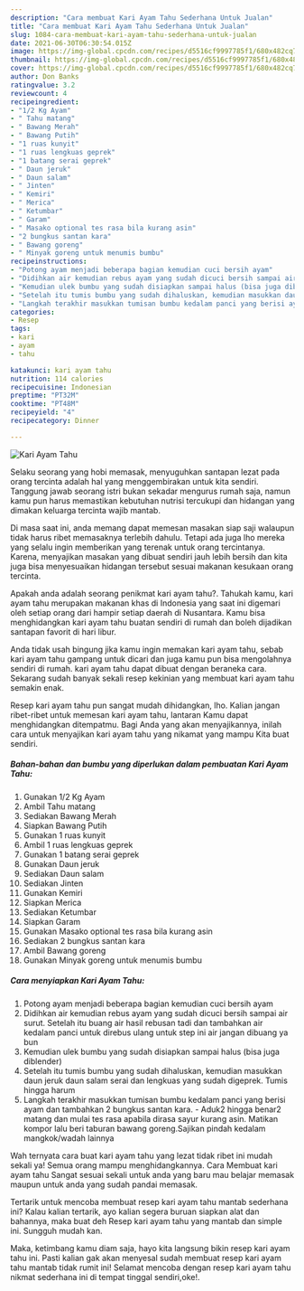 ```yaml
---
description: "Cara membuat Kari Ayam Tahu Sederhana Untuk Jualan"
title: "Cara membuat Kari Ayam Tahu Sederhana Untuk Jualan"
slug: 1084-cara-membuat-kari-ayam-tahu-sederhana-untuk-jualan
date: 2021-06-30T06:30:54.015Z
image: https://img-global.cpcdn.com/recipes/d5516cf9997785f1/680x482cq70/kari-ayam-tahu-foto-resep-utama.jpg
thumbnail: https://img-global.cpcdn.com/recipes/d5516cf9997785f1/680x482cq70/kari-ayam-tahu-foto-resep-utama.jpg
cover: https://img-global.cpcdn.com/recipes/d5516cf9997785f1/680x482cq70/kari-ayam-tahu-foto-resep-utama.jpg
author: Don Banks
ratingvalue: 3.2
reviewcount: 4
recipeingredient:
- "1/2 Kg Ayam"
- " Tahu matang"
- " Bawang Merah"
- " Bawang Putih"
- "1 ruas kunyit"
- "1 ruas lengkuas geprek"
- "1 batang serai geprek"
- " Daun jeruk"
- " Daun salam"
- " Jinten"
- " Kemiri"
- " Merica"
- " Ketumbar"
- " Garam"
- " Masako optional tes rasa bila kurang asin"
- "2 bungkus santan kara"
- " Bawang goreng"
- " Minyak goreng untuk menumis bumbu"
recipeinstructions:
- "Potong ayam menjadi beberapa bagian kemudian cuci bersih ayam"
- "Didihkan air kemudian rebus ayam yang sudah dicuci bersih sampai air surut. Setelah itu buang air hasil rebusan tadi dan tambahkan air kedalam panci untuk direbus ulang untuk step ini air jangan dibuang ya bun"
- "Kemudian ulek bumbu yang sudah disiapkan sampai halus (bisa juga diblender)"
- "Setelah itu tumis bumbu yang sudah dihaluskan, kemudian masukkan daun jeruk daun salam serai dan lengkuas yang sudah digeprek. Tumis hingga harum"
- "Langkah terakhir masukkan tumisan bumbu kedalam panci yang berisi ayam dan tambahkan 2 bungkus santan kara. Aduk2 hingga benar2 matang dan mulai tes rasa apabila dirasa sayur kurang asin. Matikan kompor lalu beri taburan bawang goreng.Sajikan pindah kedalam mangkok/wadah lainnya"
categories:
- Resep
tags:
- kari
- ayam
- tahu

katakunci: kari ayam tahu 
nutrition: 114 calories
recipecuisine: Indonesian
preptime: "PT32M"
cooktime: "PT48M"
recipeyield: "4"
recipecategory: Dinner

---
```



![Kari Ayam Tahu](https://img-global.cpcdn.com/recipes/d5516cf9997785f1/680x482cq70/kari-ayam-tahu-foto-resep-utama.jpg)

Selaku seorang yang hobi memasak, menyuguhkan santapan lezat pada orang tercinta adalah hal yang menggembirakan untuk kita sendiri. Tanggung jawab seorang istri bukan sekadar mengurus rumah saja, namun kamu pun harus memastikan kebutuhan nutrisi tercukupi dan hidangan yang dimakan keluarga tercinta wajib mantab.

Di masa  saat ini, anda memang dapat memesan masakan siap saji walaupun tidak harus ribet memasaknya terlebih dahulu. Tetapi ada juga lho mereka yang selalu ingin memberikan yang terenak untuk orang tercintanya. Karena, menyajikan masakan yang dibuat sendiri jauh lebih bersih dan kita juga bisa menyesuaikan hidangan tersebut sesuai makanan kesukaan orang tercinta. 



Apakah anda adalah seorang penikmat kari ayam tahu?. Tahukah kamu, kari ayam tahu merupakan makanan khas di Indonesia yang saat ini digemari oleh setiap orang dari hampir setiap daerah di Nusantara. Kamu bisa menghidangkan kari ayam tahu buatan sendiri di rumah dan boleh dijadikan santapan favorit di hari libur.

Anda tidak usah bingung jika kamu ingin memakan kari ayam tahu, sebab kari ayam tahu gampang untuk dicari dan juga kamu pun bisa mengolahnya sendiri di rumah. kari ayam tahu dapat dibuat dengan beraneka cara. Sekarang sudah banyak sekali resep kekinian yang membuat kari ayam tahu semakin enak.

Resep kari ayam tahu pun sangat mudah dihidangkan, lho. Kalian jangan ribet-ribet untuk memesan kari ayam tahu, lantaran Kamu dapat menghidangkan ditempatmu. Bagi Anda yang akan menyajikannya, inilah cara untuk menyajikan kari ayam tahu yang nikamat yang mampu Kita buat sendiri.

<!--inarticleads1-->

##### Bahan-bahan dan bumbu yang diperlukan dalam pembuatan Kari Ayam Tahu:

1. Gunakan 1/2 Kg Ayam
1. Ambil  Tahu matang
1. Sediakan  Bawang Merah
1. Siapkan  Bawang Putih
1. Gunakan 1 ruas kunyit
1. Ambil 1 ruas lengkuas geprek
1. Gunakan 1 batang serai geprek
1. Gunakan  Daun jeruk
1. Sediakan  Daun salam
1. Sediakan  Jinten
1. Gunakan  Kemiri
1. Siapkan  Merica
1. Sediakan  Ketumbar
1. Siapkan  Garam
1. Gunakan  Masako optional tes rasa bila kurang asin
1. Sediakan 2 bungkus santan kara
1. Ambil  Bawang goreng
1. Gunakan  Minyak goreng untuk menumis bumbu




<!--inarticleads2-->

##### Cara menyiapkan Kari Ayam Tahu:

1. Potong ayam menjadi beberapa bagian kemudian cuci bersih ayam
1. Didihkan air kemudian rebus ayam yang sudah dicuci bersih sampai air surut. Setelah itu buang air hasil rebusan tadi dan tambahkan air kedalam panci untuk direbus ulang untuk step ini air jangan dibuang ya bun
1. Kemudian ulek bumbu yang sudah disiapkan sampai halus (bisa juga diblender)
1. Setelah itu tumis bumbu yang sudah dihaluskan, kemudian masukkan daun jeruk daun salam serai dan lengkuas yang sudah digeprek. Tumis hingga harum
1. Langkah terakhir masukkan tumisan bumbu kedalam panci yang berisi ayam dan tambahkan 2 bungkus santan kara. - Aduk2 hingga benar2 matang dan mulai tes rasa apabila dirasa sayur kurang asin. Matikan kompor lalu beri taburan bawang goreng.Sajikan pindah kedalam mangkok/wadah lainnya




Wah ternyata cara buat kari ayam tahu yang lezat tidak ribet ini mudah sekali ya! Semua orang mampu menghidangkannya. Cara Membuat kari ayam tahu Sangat sesuai sekali untuk anda yang baru mau belajar memasak maupun untuk anda yang sudah pandai memasak.

Tertarik untuk mencoba membuat resep kari ayam tahu mantab sederhana ini? Kalau kalian tertarik, ayo kalian segera buruan siapkan alat dan bahannya, maka buat deh Resep kari ayam tahu yang mantab dan simple ini. Sungguh mudah kan. 

Maka, ketimbang kamu diam saja, hayo kita langsung bikin resep kari ayam tahu ini. Pasti kalian gak akan menyesal sudah membuat resep kari ayam tahu mantab tidak rumit ini! Selamat mencoba dengan resep kari ayam tahu nikmat sederhana ini di tempat tinggal sendiri,oke!.

